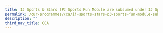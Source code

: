 ```yaml
---
title: IJ Sports & Stars (P3 Sports Fun Module are subsumed under IJ Sports & Stars)
permalink: /our-programmes/cca/ij-sports-stars-p3-sports-fun-module-subsumed/
description: ""
third_nav_title: CCA
---
```

